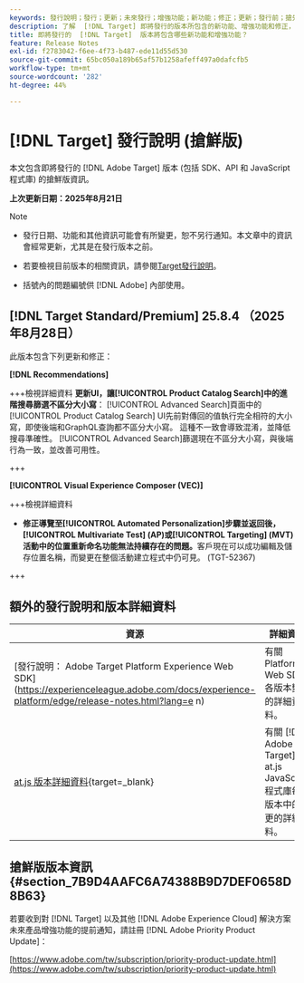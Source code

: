 ```yaml
---
keywords: 發行說明；發行；更新；未來發行；增強功能；新功能；修正；更新；發行前；搶先使用
description: 了解  [!DNL Target] 即將發行的版本所包含的新功能、增強功能和修正，其中包括 SDK、API 和 JavaScript 程式庫。
title: 即將發行的  [!DNL Target]  版本將包含哪些新功能和增強功能？
feature: Release Notes
exl-id: f2783042-f6ee-4f73-b487-ede11d55d530
source-git-commit: 65bc050a189b65af57b1258afeff497a0dafcfb5
workflow-type: tm+mt
source-wordcount: '282'
ht-degree: 44%

---
```


# [!DNL Target] 發行說明 (搶鮮版)

本文包含即將發行的 [!DNL Adobe Target] 版本 (包括 SDK、API 和 JavaScript 程式庫) 的搶鮮版資訊。

**上次更新日期：2025年8月21日**

>[!NOTE]
>
>* 發行日期、功能和其他資訊可能會有所變更，恕不另行通知。本文章中的資訊會經常更新，尤其是在發行版本之前。
>
>* 若要檢視目前版本的相關資訊，請參閱[Target發行說明](release-notes.md)。
>
>* 括號內的問題編號供 [!DNL Adobe] 內部使用。

## [!DNL Target Standard/Premium] 25.8.4 （2025年8月28日）

此版本包含下列更新和修正：

**[!DNL Recommendations]**

+++檢視詳細資料
**更新UI，讓[!UICONTROL Product Catalog Search]中的進階搜尋篩選不區分大小寫**： [!UICONTROL Advanced Search]頁面中的[!UICONTROL Product Catalog Search] UI先前對傳回的值執行完全相符的大小寫，即使後端和GraphQL查詢都不區分大小寫。 這種不一致會導致混淆，並降低搜尋準確性。 [!UICONTROL Advanced Search]篩選現在不區分大小寫，與後端行為一致，並改善可用性。

+++

**[!UICONTROL Visual Experience Composer (VEC)]**

+++檢視詳細資料
* **修正導覽至[!UICONTROL Automated Personalization]步驟並返回後，[!UICONTROL Multivariate Test] (AP)或[!UICONTROL Targeting] (MVT)活動中的位置重新命名功能無法持續存在的問題。**&#x200B;客戶現在可以成功編輯及儲存位置名稱，而變更在整個活動建立程式中仍可見。 (TGT-52367)

+++

## 額外的發行說明和版本詳細資料

| 資源 | 詳細資料 |
|--- |--- |
| [發行說明： Adobe Target Platform Experience Web SDK]&#x200B;(https://experienceleague.adobe.com/docs/experience-platform/edge/release-notes.html?lang=e n) | 有關 Platform Web SDK 各版本變更的詳細資料。 |
| [at.js 版本詳細資料](https://experienceleague.adobe.com/docs/target-dev/developer/client-side/at-js-implementation/target-atjs-versions.html){target=_blank} | 有關 [!DNL Adobe Target] at.js JavaScript 程式庫每個版本中的變更的詳細資料。 |

## 搶鮮版版本資訊 {#section_7B9D4AAFC6A74388B9D7DEF0658D8B63}

若要收到對 [!DNL Target] 以及其他 [!DNL Adobe Experience Cloud] 解決方案未來產品增強功能的提前通知，請註冊 [!DNL Adobe Priority Product Update]：

[https://www.adobe.com/tw/subscription/priority-product-update.html](https://www.adobe.com/tw/subscription/priority-product-update.html)
